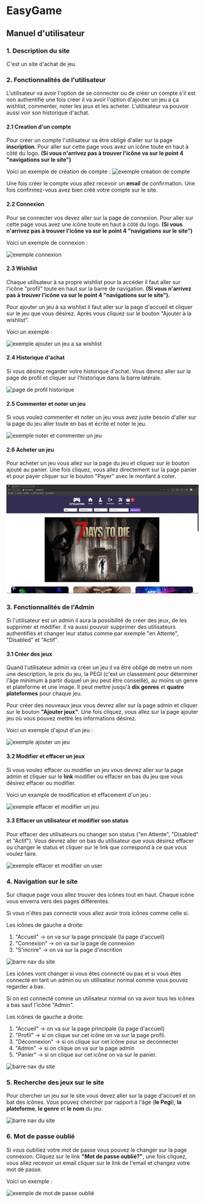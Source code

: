 # EasyGame

## Manuel d'utilisateur

### 1. Description du site

C'est un site d'achat de jeu.

### 2. Fonctionnalités de l'utilisateur

L'utilisateur va avoir l'option de se connecter ou de créer un compte s'il est non authentifié une fois créer il va avoir l'option d'ajouter un jeu a ça wishlist, commenter, noter les jeux et les acheter. L'utilisateur va pouvoir aussi voir son historique d'achat.

#### 2.1 Creation d'un compte

Pour créer un compte l'utilisateur va être obligé d'aller sur la page **inscription**. Pour aller sur cette page vous avez un icône toute en haut à côté du logo. **(Si vous n'arrivez pas à trouver l'icône va sur le point 4 "navigations sur le site")**

Voici un exemple de création de compte :
![exemple creation de compte](/assets/gifs/inscriptionGif.gif)

Une fois créer le compte vous allez recevoir un **email** de confirmation. Une fois confirmez-vous avez bien créé votre compte sur le site.

#### 2.2 Connexion

Pour se connecter vos devez aller sur la page de connexion. Pour aller sur cette page vous avez une icône toute en haut à côté du logo. **(Si vous n'arrivez pas à trouver l'icône va sur le point 4 "navigations sur le site")**

Voici un exemple de connexion :

![exemple connexion](/assets/gifs/connexionGif.gif)

#### 2.3 Wishlist

Chaque utilisateur à sa propre wishlist pour la accéder il faut aller sur l'icône "profil" toute en haut sur la barre de navigation. **(Si vous n'arrivez pas à trouver l'icône va sur le point 4 "navigations sur le site").**

Pour ajouter un jeu à sa wishlist il faut aller sur la page d'accueil et cliquer sur le jeu que vous désirez. Après vous cliquez sur le bouton "Ajouter à la wishlist".

Voici un exemple :

![exemple ajouter un jeu a sa wishlist](/assets/gifs/ajouterJeuWishlist.gif)

#### 2.4 Historique d'achat

Si vous désirez regarder votre historique d'achat. Vous devrez aller sur la page de profil et cliquer sur l'historique dans la barre latérale.

![page de profil historique](/assets/images/historique.PNG "historique d'achat")

#### 2.5 Commenter et noter un jeu

Si vous voulez commenter et noter un jeu vous avez juste besoin d'aller sur la page du jeu aller toute en bas et écrite et noter le jeu.

![exemple noter et commenter un jeu](/assets/gifs/noterCommenter.gif)

#### 2.6 Acheter un jeu

Pour acheter un jeu vous allez sur la page du jeu et cliquez sur le bouton ajouté au panier. Une fois cliquez, vous allez directement sur la page panier et pour payer cliquer sur le bouton "Payer" avec le montant à coter.

![exemple acheter un jeu](https://raw.githubusercontent.com/lilianafss/EasyGame/main/public/assets/gifs/acheterJeu.gif)

### 3. Fonctionnalités de l'Admin

Si l'utilisateur est un admin il aura la possibilité de créer des jeux, de les supprimer et modifier. Il va aussi pouvoir supprimer des utilisateurs authentifiés et changer leur status comme par exemple "en Attente", "Disabled" et "Actif".

#### 3.1 Créer des jeux

Quand l'utilisateur admin va créer un jeu il va être obligé de metre un nom une description, le prix du jeu, la PEGI (c'est un classement pour déterminer l'âge minimum à partir duquel un jeu peut être conseillé), au moins un genre et plateforme et une image. Il peut mettre jusqu'à **dix genres** et **quatre plateformes** pour chaque jeu.

Pour créer des nouveaux jeux vous devrez aller sur la page admin et cliquer sur le bouton **"Ajouter jeux"**. Une fois cliquez, vous allez sur la page ajouter jeu où vous pouvez mettre les informations désirez.

Voici un exemple d'ajout d'un jeu :

![exemple ajouter un jeu](/assets/gifs/ajouterJeu.gif)

#### 3.2 Modifier et effacer un jeux

Si vous voulez effacer ou modifier un jeu vous devrez aller sur la page admin et cliquer sur le **link** modifier ou effacer en bas du jeu que vous désirez effacer ou modifier.

Voici un example de modification et effacement d'un jeu :

![exemple effacer et modifier un jeu](/assets/gifs/effacerModifJeu.gif)

#### 3.3 Effacer un utilisateur et modifier son status

Pour effacer des utilisateurs ou changer son status ("en Attente", "Disabled" et "Actif"). Vous devrez aller on bas du utilisateur que vous désirez effacer ou changer le status et cliquer sur le link que correspond à ce que vous voulez faire.

![exemple effacer et modifier un user](/assets/gifs/effacerModifUser.gif)

### 4. Navigation sur le site

Sur chaque page vous allez trouver des icônes tout en haut. Chaque icône vous enverra vers des pages différentes.

Si vous n'êtes pas connecté vous allez avoir trois icônes comme celle si.

Les icônes de gauche a droite:

1. "Accueil" -> on va sur la page principale (la page d'accueil)
2. "Connexion" -> on va sur la page de connexion
3. "S'incrire" -> on va sur la page d'inscrition

![barre nav du site](/assets/images/barreNavNoConne.PNG "Les icones du site exemple")

Les icônes vont changer si vous êtes connecté ou pas et si vous êtes connecté en tant un admin ou un utilisateur normal comme vous pouvez regarder a bas.

Si on est connecté comme un utilisateur normal on va avoir tous les icônes a bas sauf l'icône "Admin".

Les icônes de gauche a droite:

1. "Accueil" -> on va sur la page principale (la page d'accueil)
2. "Profil" -> si on clique sur cet icône on va sur la page profil.
3. "Déconnexion" -> si on clique sur cet icône pour se deconnecter
4. "Admin" -> si on clique on va sur la page admin
5. "Panier" -> si on clique sur cet icône on va sur le panier.

![barre nav du site](/assets/images/barreNavAccueil.png "Les icones du site exemple")

### 5. Recherche des jeux sur le site

Pour chercher un jeu sur le site vous devez aller sur la page d'accueil et on bat des icônes. Vous pouvez chercher par rapport à l'âge (**le Pegi**), **la plateforme**, **le genre** et **le nom** du jeu.

![barre nav du site](/assets/images/barreRecherche.PNG "recherche")

### 6. Mot de passe oublié

Si vous oubliiez votre mot de passe vous pouvez le changer sur la page connexion. Cliquez sur le link **"Mot de passe oublié?"**, une fois cliquez, vous allez recevoir un email cliquer sur le link de l'email et changez votre mot de passe.

Voici un exemple :

![exemple de mot de passe oublié](/assets/gifs/motDePasseOublie.gif)
